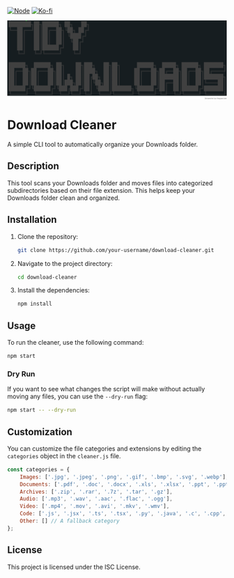[![Node](https://img.shields.io/badge/node-%3E%3D18-green)](https://nodejs.org)
[![Ko-fi](https://ko-fi.com/img/githubbutton_sm.svg)](https://ko-fi.com/fernd3v)

<img src="./logo.png" alt="Tidy Download CLI logo" width="" />

# Download Cleaner

A simple CLI tool to automatically organize your Downloads folder.

## Description

This tool scans your Downloads folder and moves files into categorized subdirectories based on their file extension. This helps keep your Downloads folder clean and organized.

## Installation

1.  Clone the repository:
    ```bash
    git clone https://github.com/your-username/download-cleaner.git
    ```
2.  Navigate to the project directory:
    ```bash
    cd download-cleaner
    ```
3.  Install the dependencies:
    ```bash
    npm install
    ```

## Usage

To run the cleaner, use the following command:

```bash
npm start
```

### Dry Run

If you want to see what changes the script will make without actually moving any files, you can use the `--dry-run` flag:

```bash
npm start -- --dry-run
```

## Customization

You can customize the file categories and extensions by editing the `categories` object in the `cleaner.js` file.

```javascript
const categories = {
    Images: ['.jpg', '.jpeg', '.png', '.gif', '.bmp', '.svg', '.webp'],
    Documents: ['.pdf', '.doc', '.docx', '.xls', '.xlsx', '.ppt', '.pptx', '.txt', '.rtf', '.csv'],
    Archives: ['.zip', '.rar', '.7z', '.tar', '.gz'],
    Audio: ['.mp3', '.wav', '.aac', '.flac', '.ogg'],
    Video: ['.mp4', '.mov', '.avi', '.mkv', '.wmv'],
    Code: ['.js', '.jsx', '.ts', '.tsx', '.py', '.java', '.c', '.cpp', '.h', '.html', '.css', '.json', '.xml', '.yml', '.yaml', '.sh', '.bash', '.md'],
    Other: [] // A fallback category
};
```

## License

This project is licensed under the ISC License.
